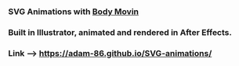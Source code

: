 ### SVG Animations with [Body Movin]
[body movin]: https://github.com/bodymovin


### Built in Illustrator, animated and rendered in After Effects. 

### Link --> https://adam-86.github.io/SVG-animations/

